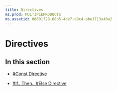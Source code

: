 ```yaml
---
title: Directives
ms.prod: MULTIPLEPRODUCTS
ms.assetid: 08601f28-68b5-4de7-a9c4-abe1713a40a2
---
```



# Directives

## In this section


- [#Const Directive](-const-directive.md)
    
- [#If...Then...#Else Directive](-ifthenelse-directive.md)
    

